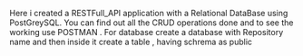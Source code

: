 Here i created a RESTFull_API application with a Relational DataBase using PostGreySQL.
You can find out all the CRUD operations done and to see the working use POSTMAN .
For database create a database with  Repository name and then inside it create a table , having schrema as public 
